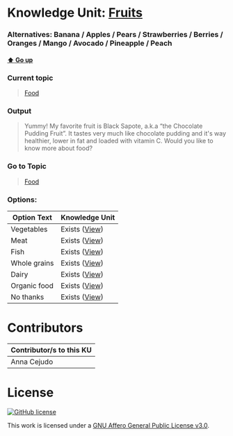 # Knowledge Unit: [Fruits](../../knowledge_units/food/fruits.md)
### Alternatives:   Banana   /  Apples   /  Pears   /  Strawberries   /  Berries   /  Oranges   /  Mango   /  Avocado   /  Pineapple   /  Peach 
#### [:arrow_up: Go up](../../topics/food.md)
### Current topic
> [Food](../../topics/food.md)
### Output
> Yummy! My favorite fruit is Black Sapote, a.k.a “the Chocolate Pudding Fruit”. It tastes very much like chocolate pudding and it&#039;s way healthier, lower in fat and loaded with vitamin C. Would you like to know more about food?
### Go to Topic
> [Food](../../topics/food.md)

### Options: 

| Option Text | Knowledge Unit |
| - | - |  
| Vegetables  |  Exists ([View](../../knowledge_units/food/vegetables.md))  |  
| Meat  |  Exists ([View](../../knowledge_units/food/meat.md))  |  
| Fish  |  Exists ([View](../../knowledge_units/food/fish.md))  |  
| Whole grains  |  Exists ([View](../../knowledge_units/food/whole-grains.md))  |  
| Dairy  |  Exists ([View](../../knowledge_units/food/dairy.md))  |  
| Organic food  |  Exists ([View](../../knowledge_units/food/organic-food.md))  |  
| No thanks  |  Exists ([View](../../knowledge_units/food/no-thanks.md))  | 

# Contributors

| Contributor/s to this KU |
| - | 
| Anna Cejudo |

# License
[![GitHub license](https://img.shields.io/github/license/inbrainz/cerebro)](https://github.com/inbrainz/cerebro/blob/master/LICENSE)

This work is licensed under a [GNU Affero General Public License v3.0](https://www.gnu.org/licenses/agpl-3.0.txt).